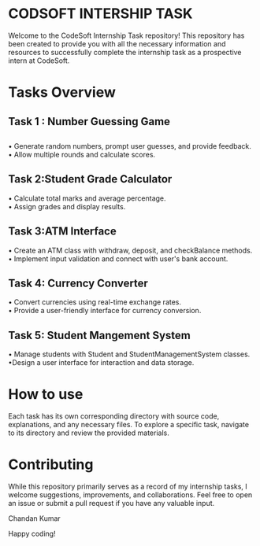 # CODSOFT INTERSHIP TASK 
Welcome to the CodeSoft Internship Task repository! This repository has been created to provide you with all the necessary information and resources to successfully complete the internship task as a prospective intern at CodeSoft.

# Tasks Overview 
<h2> Task 1 : Number Guessing Game<h2></h2>
&#x2022; Generate random numbers, prompt user guesses, and provide feedback.<br>
&#x2022; Allow multiple rounds and calculate scores.<br>

<h2> Task 2:Student Grade Calculator</h2>
&#x2022; Calculate total marks and average percentage.<br>
&#x2022; Assign grades and display results.<br>

<h2> Task 3:ATM Interface</h2>
&#x2022; Create an ATM class with withdraw, deposit, and checkBalance methods.<br>
&#x2022; Implement input validation and connect with user's bank account.<br>

<h2> Task 4: Currency Converter</h2>
&#x2022; Convert currencies using real-time exchange rates.<br>
&#x2022; Provide a user-friendly interface for currency conversion.<br>

<h2> Task 5: Student Mangement System</h2>
&#x2022; Manage students with Student and StudentManagementSystem classes.<br>
&#x2022;Design a user interface for interaction and data storage.<br>

# How to use
Each task has its own corresponding directory with source code, explanations, and any necessary files. To explore a specific task, navigate to its directory and review the provided materials.

# Contributing
While this repository primarily serves as a record of my internship tasks, I welcome suggestions, improvements, and collaborations. Feel free to open an issue or submit a pull request if you have any valuable input.

Chandan Kumar

Happy coding!
